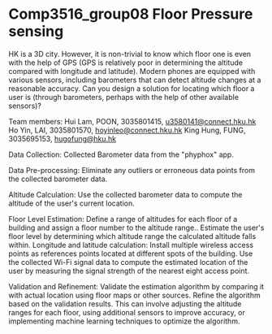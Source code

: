 # Comp3516_group08 Floor Pressure sensing

HK is a 3D city. However, it is non-trivial to know which floor one is even with the help of GPS (GPS is relatively poor in determining the altitude compared with longitude and latitude). Modern phones are equipped with various sensors, including barometers that can detect altitude changes at a reasonable accuracy. Can you design a solution for locating which floor a user is (through barometers, perhaps with the help of other available sensors)?

Team members:
Hui Lam, POON, 3035801415, u3580141@connect.hku.hk
Ho Yin, LAI, 3035801570, hoyinleo@connect.hku.hk
King Hung, FUNG, 3035695153, hugofung@hku.hk

Data Collection: Collected Barometer data from the "phyphox" app.

Data Pre-processing: Eliminate any outliers or erroneous data points from the collected
barometer data.

Altitude Calculation: Use the collected barometer data to compute the altitude of the user's
current location.

Floor Level Estimation: Define a range of altitudes for each floor of a building and assign a
floor number to the altitude range.. Estimate the user's floor level by determining which
altitude range the calculated altitude falls within.
Longitude and latitude calculation: Install multiple wireless access points as references
points located at different spots of the building. Use the collected Wi-Fi signal data to
compute the estimated location of the user by measuring the signal strength of the nearest
eight access point.

Validation and Refinement: Validate the estimation algorithm by comparing it with actual
location using floor maps or other sources. Refine the algorithm based on the validation
results. This can involve adjusting the altitude ranges for each floor, using additional sensors
to improve accuracy, or implementing machine learning techniques to optimize the
algorithm.
